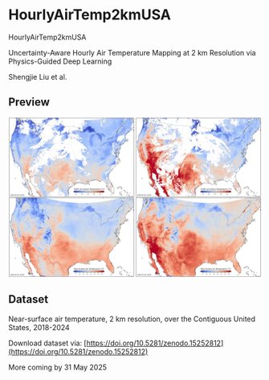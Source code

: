# HourlyAirTemp2kmUSA
HourlyAirTemp2kmUSA

Uncertainty-Aware Hourly Air Temperature Mapping at 2 km Resolution via Physics-Guided Deep Learning

Shengjie Liu et al. 

## Preview
![Sample Data](figure01.jpg)


## Dataset
Near-surface air temperature, 2 km resolution, over the Contiguous United States, 2018-2024

Download dataset via: [https://doi.org/10.5281/zenodo.15252812](https://doi.org/10.5281/zenodo.15252812)

More coming by 31 May 2025
